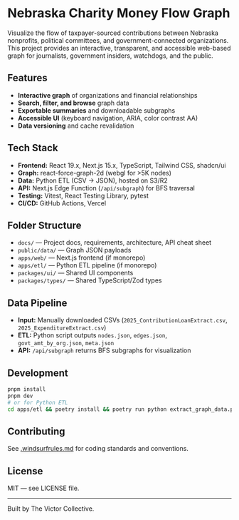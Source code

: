 # Nebraska Charity Money Flow Graph

Visualize the flow of taxpayer-sourced contributions between Nebraska nonprofits, political committees, and government-connected organizations. This project provides an interactive, transparent, and accessible web-based graph for journalists, government insiders, watchdogs, and the public.

## Features

- **Interactive graph** of organizations and financial relationships
- **Search, filter, and browse** graph data
- **Exportable summaries** and downloadable subgraphs
- **Accessible UI** (keyboard navigation, ARIA, color contrast AA)
- **Data versioning** and cache revalidation

## Tech Stack

- **Frontend:** React 19.x, Next.js 15.x, TypeScript, Tailwind CSS, shadcn/ui
- **Graph:** react-force-graph-2d (webgl for >5K nodes)
- **Data:** Python ETL (CSV → JSON), hosted on S3/R2
- **API:** Next.js Edge Function (`/api/subgraph`) for BFS traversal
- **Testing:** Vitest, React Testing Library, pytest
- **CI/CD:** GitHub Actions, Vercel

## Folder Structure

- `docs/` — Project docs, requirements, architecture, API cheat sheet
- `public/data/` — Graph JSON payloads
- `apps/web/` — Next.js frontend (if monorepo)
- `apps/etl/` — Python ETL pipeline (if monorepo)
- `packages/ui/` — Shared UI components
- `packages/types/` — Shared TypeScript/Zod types

## Data Pipeline

- **Input:** Manually downloaded CSVs (`2025_ContributionLoanExtract.csv`, `2025_ExpenditureExtract.csv`)
- **ETL:** Python script outputs `nodes.json`, `edges.json`, `govt_amt_by_org.json`, `meta.json`
- **API:** `/api/subgraph` returns BFS subgraphs for visualization

## Development

```sh
pnpm install
pnpm dev
# or for Python ETL
cd apps/etl && poetry install && poetry run python extract_graph_data.py
```

## Contributing

See [.windsurfrules.md](./.windsurfrules.md) for coding standards and conventions.

## License

MIT — see LICENSE file.

---

Built by The Victor Collective.
